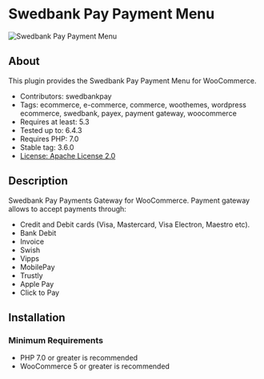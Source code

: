 # Swedbank Pay Payment Menu

![Swedbank Pay Payment Menu][opengraph-image]

## About

This plugin provides the Swedbank Pay Payment Menu for WooCommerce.

* Contributors: swedbankpay
* Tags: ecommerce, e-commerce, commerce, woothemes, wordpress ecommerce, swedbank, payex, payment gateway, woocommerce
* Requires at least: 5.3
* Tested up to: 6.4.3
* Requires PHP: 7.0
* Stable tag: 3.6.0
* [License: Apache License 2.0](http://www.apache.org/licenses/LICENSE-2.0)

## Description

Swedbank Pay Payments Gateway for WooCommerce. Payment gateway allows to accept payments through:
* Credit and Debit cards (Visa, Mastercard, Visa Electron, Maestro etc).
* Bank Debit
* Invoice
* Swish
* Vipps
* MobilePay
* Trustly
* Apple Pay
* Click to Pay


## Installation

### Minimum Requirements

* PHP 7.0 or greater is recommended
* WooCommerce 5 or greater is recommended

[opengraph-image]: https://repository-images.githubusercontent.com/211837771/f4583f00-53ed-11ea-907a-6d8016202c25
